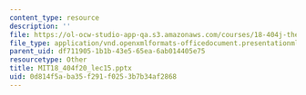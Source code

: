 ```yaml
---
content_type: resource
description: ''
file: https://ol-ocw-studio-app-qa.s3.amazonaws.com/courses/18-404j-theory-of-computation-fall-2020/0d814f5aba35f291f0253b7b34af2868_MIT18_404f20_lec15.pptx
file_type: application/vnd.openxmlformats-officedocument.presentationml.presentation
parent_uid: df711905-1b1b-43e5-65ea-6ab014405e75
resourcetype: Other
title: MIT18_404f20_lec15.pptx
uid: 0d814f5a-ba35-f291-f025-3b7b34af2868
---
```

